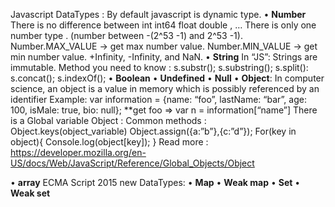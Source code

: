 Javascript DataTypes :
By default javascript is dynamic type.
•	 **Number**
There is no difference between int int64 float double , …
There is only one number type .
(number between -(2^53 -1) and 2^53 -1).
Number.MAX_VALUE -> get max number value.
 Number.MIN_VALUE -> get min number value.
+Infinity, -Infinity, and NaN.
•	 **String**
In “JS”: Strings are immutable.
Method you need to know :
	s.substr();
	s.substring();
	s.split():
	s.concat();
	s.indexOf();
•	 **Boolean**
•	 **Undefined**
•	 **Null**
•	 **Object**: In computer science, an object is a value in memory which is possibly referenced by an identifier
Example: var information = {name: “foo”, lastName: “bar”, age: 100, isMale: true, bio: null};
**get foo => var n = information[“name”]
	There is a Global variable Object :
		Common methods :
			Object.keys(object_variable)
			Object.assign({a:”b”},{c:”d”});
			For(key in object){
				Console.log(object[key]);
}
	Read more : https://developer.mozilla.org/en-US/docs/Web/JavaScript/Reference/Global_Objects/Object

•	 **array**
ECMA Script 2015 new DataTypes:
•	 **Map**
•	 **Weak map**
•	 **Set**
•	 **Weak set**


